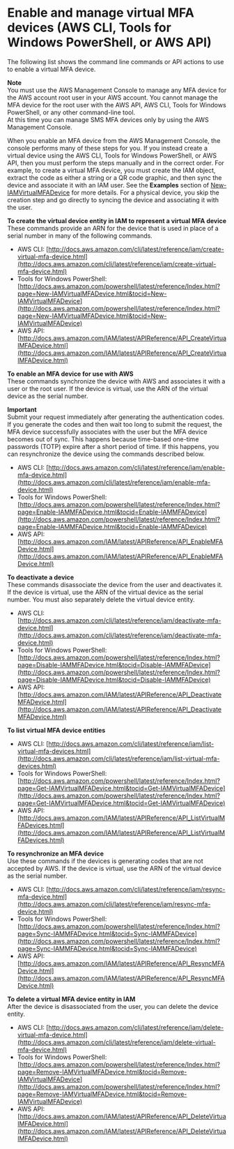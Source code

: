 # Enable and manage virtual MFA devices \(AWS CLI, Tools for Windows PowerShell, or AWS API\)<a name="id_credentials_mfa_enable_cliapi"></a>

The following list shows the command line commands or API actions to use to enable a virtual MFA device\. 

**Note**  
You must use the AWS Management Console to manage any MFA device for the AWS account root user in your AWS account\. You cannot manage the MFA device for the root user with the AWS API, AWS CLI, Tools for Windows PowerShell, or any other command\-line tool\.  
At this time you can manage SMS MFA devices only by using the AWS Management Console\.

When you enable an MFA device from the AWS Management Console, the console performs many of these steps for you\. If you instead create a virtual device using the AWS CLI, Tools for Windows PowerShell, or AWS API, then you must perform the steps manually and in the correct order\. For example, to create a virtual MFA device, you must create the IAM object, extract the code as either a string or a QR code graphic, and then sync the device and associate it with an IAM user\. See the **Examples** section of [New\-IAMVirtualMFADevice](http://docs.aws.amazon.com/powershell/latest/reference/Index.html?page=New-IAMVirtualMFADevice.html&tocid=New-IAMVirtualMFADevice) for more details\. For a physical device, you skip the creation step and go directly to syncing the device and associating it with the user\. 

**To create the virtual device entity in IAM to represent a virtual MFA device**  
These commands provide an ARN for the device that is used in place of a serial number in many of the following commands\.
+ AWS CLI: [http://docs.aws.amazon.com/cli/latest/reference/iam/create-virtual-mfa-device.html](http://docs.aws.amazon.com/cli/latest/reference/iam/create-virtual-mfa-device.html) 
+ Tools for Windows PowerShell: [http://docs.aws.amazon.com/powershell/latest/reference/Index.html?page=New-IAMVirtualMFADevice.html&tocid=New-IAMVirtualMFADevice](http://docs.aws.amazon.com/powershell/latest/reference/Index.html?page=New-IAMVirtualMFADevice.html&tocid=New-IAMVirtualMFADevice)
+ AWS API: [http://docs.aws.amazon.com/IAM/latest/APIReference/API_CreateVirtualMFADevice.html](http://docs.aws.amazon.com/IAM/latest/APIReference/API_CreateVirtualMFADevice.html) 

**To enable an MFA device for use with AWS**  
These commands synchronize the device with AWS and associates it with a user or the root user\. If the device is virtual, use the ARN of the virtual device as the serial number\.

**Important**  
Submit your request immediately after generating the authentication codes\. If you generate the codes and then wait too long to submit the request, the MFA device successfully associates with the user but the MFA device becomes out of sync\. This happens because time\-based one\-time passwords \(TOTP\) expire after a short period of time\. If this happens, you can resynchronize the device using the commands described below\.
+ AWS CLI: [http://docs.aws.amazon.com/cli/latest/reference/iam/enable-mfa-device.html](http://docs.aws.amazon.com/cli/latest/reference/iam/enable-mfa-device.html) 
+ Tools for Windows PowerShell: [http://docs.aws.amazon.com/powershell/latest/reference/Index.html?page=Enable-IAMMFADevice.html&tocid=Enable-IAMMFADevice](http://docs.aws.amazon.com/powershell/latest/reference/Index.html?page=Enable-IAMMFADevice.html&tocid=Enable-IAMMFADevice) 
+ AWS API: [http://docs.aws.amazon.com/IAM/latest/APIReference/API_EnableMFADevice.html](http://docs.aws.amazon.com/IAM/latest/APIReference/API_EnableMFADevice.html) 

**To deactivate a device**  
These commands disassociate the device from the user and deactivates it\. If the device is virtual, use the ARN of the virtual device as the serial number\. You must also separately delete the virtual device entity\. 
+ AWS CLI: [http://docs.aws.amazon.com/cli/latest/reference/iam/deactivate-mfa-device.html](http://docs.aws.amazon.com/cli/latest/reference/iam/deactivate-mfa-device.html) 
+ Tools for Windows PowerShell: [http://docs.aws.amazon.com/powershell/latest/reference/Index.html?page=Disable-IAMMFADevice.html&tocid=Disable-IAMMFADevice](http://docs.aws.amazon.com/powershell/latest/reference/Index.html?page=Disable-IAMMFADevice.html&tocid=Disable-IAMMFADevice) 
+ AWS API: [http://docs.aws.amazon.com/IAM/latest/APIReference/API_DeactivateMFADevice.html](http://docs.aws.amazon.com/IAM/latest/APIReference/API_DeactivateMFADevice.html)

**To list virtual MFA device entities**
+ AWS CLI: [http://docs.aws.amazon.com/cli/latest/reference/iam/list-virtual-mfa-devices.html](http://docs.aws.amazon.com/cli/latest/reference/iam/list-virtual-mfa-devices.html) 
+ Tools for Windows PowerShell: [http://docs.aws.amazon.com/powershell/latest/reference/Index.html?page=Get-IAMVirtualMFADevice.html&tocid=Get-IAMVirtualMFADevice](http://docs.aws.amazon.com/powershell/latest/reference/Index.html?page=Get-IAMVirtualMFADevice.html&tocid=Get-IAMVirtualMFADevice) 
+ AWS API: [http://docs.aws.amazon.com/IAM/latest/APIReference/API_ListVirtualMFADevices.html](http://docs.aws.amazon.com/IAM/latest/APIReference/API_ListVirtualMFADevices.html) 

**To resynchronize an MFA device**  
Use these commands if the devices is generating codes that are not accepted by AWS\. If the device is virtual, use the ARN of the virtual device as the serial number\.
+ AWS CLI: [http://docs.aws.amazon.com/cli/latest/reference/iam/resync-mfa-device.html](http://docs.aws.amazon.com/cli/latest/reference/iam/resync-mfa-device.html) 
+ Tools for Windows PowerShell: [http://docs.aws.amazon.com/powershell/latest/reference/Index.html?page=Sync-IAMMFADevice.html&tocid=Sync-IAMMFADevice](http://docs.aws.amazon.com/powershell/latest/reference/Index.html?page=Sync-IAMMFADevice.html&tocid=Sync-IAMMFADevice) 
+ AWS API: [http://docs.aws.amazon.com/IAM/latest/APIReference/API_ResyncMFADevice.html](http://docs.aws.amazon.com/IAM/latest/APIReference/API_ResyncMFADevice.html) 

**To delete a virtual MFA device entity in IAM**  
After the device is disassociated from the user, you can delete the device entity\.
+ AWS CLI: [http://docs.aws.amazon.com/cli/latest/reference/iam/delete-virtual-mfa-device.html](http://docs.aws.amazon.com/cli/latest/reference/iam/delete-virtual-mfa-device.html) 
+ Tools for Windows PowerShell: [http://docs.aws.amazon.com/powershell/latest/reference/Index.html?page=Remove-IAMVirtualMFADevice.html&tocid=Remove-IAMVirtualMFADevice](http://docs.aws.amazon.com/powershell/latest/reference/Index.html?page=Remove-IAMVirtualMFADevice.html&tocid=Remove-IAMVirtualMFADevice) 
+ AWS API: [http://docs.aws.amazon.com/IAM/latest/APIReference/API_DeleteVirtualMFADevice.html](http://docs.aws.amazon.com/IAM/latest/APIReference/API_DeleteVirtualMFADevice.html) 